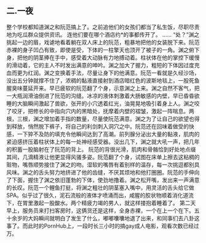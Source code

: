 ## 二.一夜
整个学校都知道渊之和阮范搞上了。之前追他们的女孩们都当了私生饭，尽职尽责地为吃瓜群众提供资讯。
连他们要在哪个酒店约*的事都传开了。
……
“处？”渊之挑起一边的眉，戏谑地看着躺在双人床上的阮范，粗暴地把他的女装脱下来。阮范赤裸的身子凹凸有致，即使是受，下体的一柱擎天也顶开了被子的一角。渊之俯下身，把他的阴茎捧在手中，感受着大动脉有力地搏动着。柱状体在他的掌控下缓慢的滑动着，它的主人不时发出满意的呻吟。渊之加大了握力，粗短的下体因过度充血而更为红润。渊之变换着手法，尽量让身下的他满意。阮范一看就是久经沙场，没出五分钟就撑不住了，浓稠的黏液直接射到酒店暗红色的波斯地毯上，一股死鱼腥臭味蔓延开来。早已疲软的阮范翻了个身，示意渊之上来。渊之自然不客气，把一大瓶润滑油倒进了阮范的沟缝。冰凉的液体刺激着大肠敏感的内壁，早已昏昏欲睡的大脑瞬间激起了兽欲，张开的小穴透着红光，油晃晃地吸引着身上人。渊之咬了咬牙，把修长的中指向穴内的黑暗处，抚摩着内壁的褶皱，激起一阵喘息。两根，三根，渊之增加着手指的数量，尽量使阮范满意。渊之为了让自己的欲望也得到释放，悄然脱下裤子，将自己的利剑刺入洞穴之中。阮范还在回味着做受的快感，一下猝不及防的填充令他瞬间达到了高潮。前列腺分泌出大量的黏液，肌肉的紧迫感挤压着柱状体上的每一处神经感受器。没出几下，渊之就大吼一声，把几年的积蓄一股脑射在了阮范的背上。
阮范的背很光滑，肌肉和骨骼恰到好处地点缀其间，几滴精液让他更显得风骚多姿。阮范翻了个身，试图在床单上擦去这粘稠的赃物，嘴唇顺势接住了渊之的吻。湿软的嘴唇有着别样的温存，每一次挑逗都别具风味。渊之的舌头努力地挤进了他的齿缝，不厌其烦地和他打圈圈。阮范的手伸向了下面，握住了渊之依旧蓬勃的下体，使劲地撸着。渊之松开嘴，发出来一声满意的长叹。阮范一个鲤鱼打挺，将渊之粗壮的阴茎塞入嘴中，用灵活的舌头给它做SPA。似乎过了很久，泥石流般的液体才喷涌而出，咸腥的胶状物顺着消化道流下，在胃里激起一股酸水。两个精疲力竭的男人，就这样搂抱着睡着了。
第二天早上，服务员来打扫客房时，这俩货还是这样，全身赤裸，一个在上一个在下。五十余岁的大妈瞬间就明白了发生了什么，嘟嘟囔囔地退了出来，和同事们去八卦这事了。而此时的PornHub上，一段时长三小时的搞gay成人电影，观看次数已经过万。
